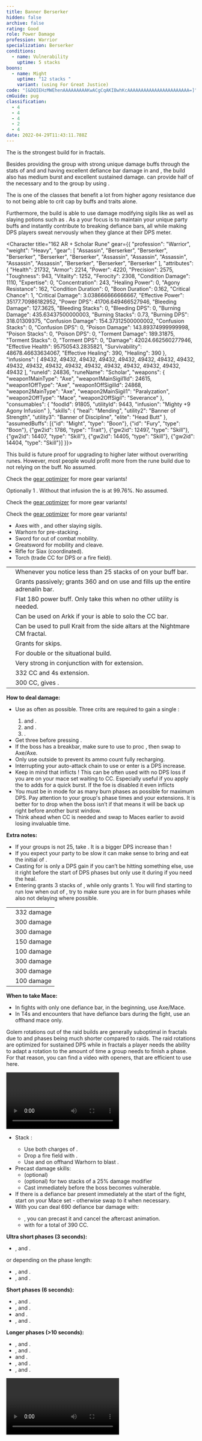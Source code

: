 ```yaml
---
title: Banner Berserker
hidden: false
archive: false
rating: Good
role: Power Damage
profession: Warrior
specialization: Berserker
conditions:
  - name: Vulnerability
    uptime: 5 stacks
boons:
  - name: Might
    uptime: "12 stacks "
    variant: (using For Great Justice)
code: "[&DQIEHzMWEhenAAAAAAAAAKwACgCqAKIBwhKcAAAAAAAAAAAAAAAAAAAAAAA=]"
cmGuide: pug
classification:
  - 4
  - 4
  - 4
  - 2
  - 4
date: 2022-04-29T11:43:11.788Z
---
```


The <Specialization text="Banner Berserker" name="Berserker"/> is the strongest build for <Specialization name="Warrior"/> in fractals.

Besides providing the group with strong unique damage buffs through the stats of <Skill name="Banner of Strength"/> and <Skill name="Banner of Discipline"/> and having excellent defiance bar damage in <Skill name="Tremor"/> and <Skill name="Headbutt"/>, the build also has medium burst and excellent sustained damage. <Specialization name="Warrior"/> can provide half of the necessary <Boon name="Might"/> and <Boon name="Fury"/> to the group by using <Skill name="Forgreatjustice"/>.

The <Specialization text="Banner Berserker" name="Berserker"/> is one of the classes that benefit a lot from higher agony resistance due to not being able to crit cap by buffs and traits alone.

Furthermore, the build is able to use damage modifying sigils like <Item name="Impact" type="Sigil"/> as well as slaying potions such as <Item name="Powerful Potion of Slaying Scarlets Armies"/>. As a <Specialization text="Banner Berserker" name="Berserker"/> your focus is to maintain your unique party buffs and instantly contribute to breaking defiance bars, all while making DPS players sweat nervously when they glance at their DPS meter.

<Divider text="Equipment" />

<CharacterWithAr>

<Character title="162 AR + Scholar Rune" gear={{
  "profession": "Warrior",
  "weight": "Heavy",
  "gear": [
    "Assassin",
    "Berserker",
    "Berserker",
    "Berserker",
    "Berserker",
    "Berserker",
    "Assassin",
    "Assassin",
    "Assassin",
    "Assassin",
    "Assassin",
    "Berserker",
    "Berserker",
    "Berserker"
  ],
  "attributes": {
    "Health": 21732,
    "Armor": 2214,
    "Power": 4220,
    "Precision": 2575,
    "Toughness": 943,
    "Vitality": 1252,
    "Ferocity": 2308,
    "Condition Damage": 1110,
    "Expertise": 0,
    "Concentration": 243,
    "Healing Power": 0,
    "Agony Resistance": 162,
    "Condition Duration": 0,
    "Boon Duration": 0.162,
    "Critical Chance": 1,
    "Critical Damage": 3.038666666666667,
    "Effective Power": 35177.70986182952,
    "Power DPS": 41706.649466527946,
    "Bleeding Damage": 127.3625,
    "Bleeding Stacks": 0,
    "Bleeding DPS": 0,
    "Burning Damage": 435.63437500000003,
    "Burning Stacks": 0.73,
    "Burning DPS": 318.01309375,
    "Confusion Damage": 154.37312500000002,
    "Confusion Stacks": 0,
    "Confusion DPS": 0,
    "Poison Damage": 143.89374999999998,
    "Poison Stacks": 0,
    "Poison DPS": 0,
    "Torment Damage": 189.31875,
    "Torment Stacks": 0,
    "Torment DPS": 0,
    "Damage": 42024.662560277946,
    "Effective Health": 95750543.2835821,
    "Survivability": 48678.46633634067,
    "Effective Healing": 390,
    "Healing": 390
  },
  "infusions": [
    49432, 49432, 49432, 49432, 49432, 49432, 49432,
    49432, 49432, 49432, 49432, 49432, 49432, 49432,
    49432, 49432, 49432, 49432
  ],
  "runeId": 24836,
  "runeName": "Scholar",
  "weapons": {
    "weapon1MainType": "Axe",
    "weapon1MainSigil1Id": 24615,
    "weapon1OffType": "Axe",
    "weapon1OffSigilId": 24868,
    "weapon2MainType": "Axe",
    "weapon2MainSigil1": "Paralyzation",
    "weapon2OffType": "Mace",
    "weapon2OffSigil": "Severance"
  },
  "consumables": {
    "foodId": 91805,
    "utilityId": 9443,
    "infusion": "Mighty +9 Agony Infusion"
  },
  "skills": {
    "heal": "Mending",
    "utility2": "Banner of Strength",
    "utility3": "Banner of Discipline",
    "elite": "Head Butt"
  },
  "assumedBuffs": [{"id": "Might", "type": "Boon"}, {"id": "Fury", "type": "Boon"}, {"gw2id": 1786, "type": "Trait"}, {"gw2id": 12497, "type": "Skill"}, {"gw2id": 14407, "type": "Skill"}, {"gw2id": 14405, "type": "Skill"}, {"gw2id": 14404, "type": "Skill"}]
}}>

This build is future proof for upgrading to higher <Attribute name="Agony Resistance"/> later without overwriting runes. However, most people would profit more from the <Item name="eagle" text="Eagle"/> rune build due to not relying on the <Item name="scholar" text="Scholar"/> buff. No <Trait name="Spotter"/> assumed.

Check the [gear optimizer](https://optimizer.discretize.eu/) for more gear variants!

</Character>
<Character title="162 AR + Eagle Rune" gear={{
  "profession": "Warrior",
  "weight": "Heavy",
  "gear": [
    "Berserker",
    "Berserker",
    "Berserker",
    "Berserker",
    "Berserker",
    "Berserker",
    "Berserker",
    "Assassin",
    "Berserker",
    "Berserker",
    "Berserker",
    "Berserker",
    "Berserker",
    "Berserker"
  ],
  "attributes": {
    "Health": 21742,
    "Armor": 2214,
    "Power": 4225,
    "Precision": 2570,
    "Toughness": 943,
    "Vitality": 1253,
    "Ferocity": 2308,
    "Condition Damage": 1110,
    "Expertise": 0,
    "Concentration": 243,
    "Healing Power": 0,
    "Agony Resistance": 162,
    "Condition Duration": 0,
    "Boon Duration": 0.162,
    "Critical Chance": 0.9976190476190476,
    "Critical Damage": 3.038666666666667,
    "Effective Power": 35163.13013530405,
    "Power DPS": 41689.36376072436,
    "Bleeding Damage": 127.3625,
    "Bleeding Stacks": 0,
    "Bleeding DPS": 0,
    "Burning Damage": 435.63437500000003,
    "Burning Stacks": 0.73,
    "Burning DPS": 318.01309375,
    "Confusion Damage": 154.37312500000002,
    "Confusion Stacks": 0,
    "Confusion DPS": 0,
    "Poison Damage": 143.89374999999998,
    "Poison Stacks": 0,
    "Poison DPS": 0,
    "Torment Damage": 189.31875,
    "Torment Stacks": 0,
    "Torment DPS": 0,
    "Damage": 42007.37685447436,
    "Effective Health": 95794602.98507464,
    "Survivability": 48700.86577787221,
    "Effective Healing": 390,
    "Healing": 390
  },
  "infusions": [
    37132, 49432, 49432, 49432, 49432, 49432, 49432,
    49432, 49432, 49432, 49432, 49432, 49432, 49432,
    49432, 49432, 49432, 49432
  ],
  "runeId": 24723,
  "runeName": "Eagle",
  "weapons": {
    "weapon1MainType": "Axe",
    "weapon1MainSigil1Id": 24615,
    "weapon1OffType": "Axe",
    "weapon1OffSigilId": 24868,
    "weapon2MainType": "Axe",
    "weapon2MainSigil1": "Paralyzation",
    "weapon2OffType": "Mace",
    "weapon2OffSigil": "Severance"
  },
  "consumables": {
    "foodId": 91805,
    "utilityId": 9443,
    "infusion": "Mighty +9 Agony Infusion"
  },
  "skills": {
    "heal": "Mending",
    "utility2": "Banner of Strength",
    "utility3": "Banner of Discipline",
    "elite": "Head Butt"
  },
  "assumedBuffs": [{"id": "Might", "type": "Boon"}, {"id": "Fury", "type": "Boon"}, {"gw2id": 1786, "type": "Trait"}, {"gw2id": 12497, "type": "Skill"}, {"gw2id": 14407, "type": "Skill"}, {"gw2id": 14405, "type": "Skill"}, {"gw2id": 14404, "type": "Skill"}]
}}>

Optionally 1 <Item id="37132"/>. Without that infusion the <Attribute name="Critical Chance"/> is at 99.76%. No <Trait name="Spotter"/> assumed.

Check the [gear optimizer](https://optimizer.discretize.eu/) for more gear variants!

</Character>
<Character title="222 AR" gear={{
  "profession": "Warrior",
  "weight": "Heavy",
  "gear": [
    "Berserker",
    "Berserker",
    "Berserker",
    "Berserker",
    "Berserker",
    "Berserker",
    "Assassin",
    "Assassin",
    "Assassin",
    "Berserker",
    "Berserker",
    "Berserker",
    "Berserker",
    "Berserker"
  ],
  "attributes": {
    "Health": 21832,
    "Armor": 2304,
    "Power": 4308,
    "Precision": 2575,
    "Toughness": 1033,
    "Vitality": 1262,
    "Ferocity": 2307,
    "Condition Damage": 1110,
    "Expertise": 0,
    "Concentration": 333,
    "Healing Power": 0,
    "Agony Resistance": 222,
    "Condition Duration": 0,
    "Boon Duration": 0.222,
    "Critical Chance": 1,
    "Critical Damage": 3.0380000000000003,
    "Effective Power": 35903.39474494397,
    "Power DPS": 42567.02056976607,
    "Bleeding Damage": 127.3625,
    "Bleeding Stacks": 0,
    "Bleeding DPS": 0,
    "Burning Damage": 435.63437500000003,
    "Burning Stacks": 0.73,
    "Burning DPS": 318.01309375,
    "Confusion Damage": 154.37312500000002,
    "Confusion Stacks": 0,
    "Confusion DPS": 0,
    "Poison Damage": 143.89374999999998,
    "Poison Stacks": 0,
    "Poison DPS": 0,
    "Torment Damage": 189.31875,
    "Torment Stacks": 0,
    "Torment DPS": 0,
    "Damage": 42885.03366351607,
    "Effective Health": 100101349.25373136,
    "Survivability": 50890.365660259966,
    "Effective Healing": 390,
    "Healing": 390
  },
  "infusions": [
    37132, 37131, 37131, 37131, 37131, 37131, 37131,
    37131, 37131, 37131, 37131, 37131, 37131, 37131,
    37131, 37131, 37131, 37131
  ],
  "runeId": 24836,
  "runeName": "Scholar",
  "weapons": {
    "weapon1MainType": "Axe",
    "weapon1MainSigil1Id": 24615,
    "weapon1OffType": "Axe",
    "weapon1OffSigilId": 24868,
    "weapon2MainType": "Axe",
    "weapon2MainSigil1": "Paralyzation",
    "weapon2OffType": "Mace",
    "weapon2OffSigil": "Severance"
  },
  "consumables": {
    "foodId": 91805,
    "utilityId": 9443,
    "infusion": "Mighty +9 Agony Infusion"
  },
  "skills": {
    "heal": "Mending",
    "utility2": "Banner of Strength",
    "utility3": "Banner of Discipline",
    "elite": "Head Butt"
  },
  "assumedBuffs": [{"id": "Might", "type": "Boon"}, {"id": "Fury", "type": "Boon"}, {"gw2id": 1786, "type": "Trait"}, {"gw2id": 12497, "type": "Skill"}, {"gw2id": 14407, "type": "Skill"}, {"gw2id": 14405, "type": "Skill"}, {"gw2id": 14404, "type": "Skill"}]
}}>

Check the [gear optimizer](https://optimizer.discretize.eu/) for more gear variants!

</Character>
</CharacterWithAr>

<Divider text="Build" />

<Grid>
<GridItem sm="7">
<Traits traits1Id="4" traits1="Strength" traits1Selected="Peak Performance,Great Fortitude,Berserkers Power" traits2="Discipline" traits2Selected="Warriors Sprint,Doubled Standards,Axe Mastery" traits3Id="18" traits3="Berserker" traits3Selected="Savage Instinct,Blood Reaction,Bloody Roar"/>

<Card title="Extra Weapons">

- Axes with <Item name="Night" type="Sigil" disableText/>, <Item name="Serpent Slaying" type="Sigil" disableText/> and other slaying sigils.
- Warhorn for pre-stacking <Boon name="Might"/>.
- Sword for out of combat mobility.
- Greatsword for mobility and cleave.
- Rifle for Siax (coordinated).
- Torch (trade CC for DPS or a fire field).

</Card>
</GridItem>

<GridItem sm="5">
<Card title="Situational Skills">

|                                                           |                                                                                                                                                                                              |
| --------------------------------------------------------- | -------------------------------------------------------------------------------------------------------------------------------------------------------------------------------------------- |
| <Skill name="For Great Justice!" size="big" disableText/> | Whenever you notice less than 25 stacks of <Boon name="Might"/> on your buff bar.                                                                                                            |
| <Skill name="Signet of fury" size="big" disableText/>     | Grants <Attribute name="Precision" text="180 Precision"/> passively; grants 360 <Attribute name="Precision"/> and <Attribute name="Ferocity"/> on use and fills up the entire adrenalin bar. |
| <Skill name="Signet of might" size="big" disableText/>    | Flat 180 power buff. Only take this when no other utility is needed.                                                                                                                         |
| <Skill name="Battle Standard" size="big" disableText/>    | Can be used on Arkk if your <Specialization name="Renegade"/> is able to solo the CC bar.                                                                                                    |
| <Skill name="onmymark" size="big" disableText/>           | Can be used to pull Krait from the side altars at the Nightmare CM fractal.                                                                                                                  |
| <Skill name="featherfootgrace" size="big" disableText/>   | Grants <Effect name="Superspeed"/> for skips.                                                                                                                                                |
| <Skill name="bloodreckoning" size="big" disableText/>     | For double <Skill name="arcdivider"/> or the situational <Specialization name="Berserker"/> build.                                                                                           |
| <Skill name="outrage" size="big" disableText/>            | Very strong in conjunction with <Skill name="headbutt"/> for <Skill name="berserk"/> extension.                                                                                              |
| <Skill name="Wild Blow" size="big" disableText/>          | 332 CC and 4s <Skill name="berserk"/> extension.                                                                                                                                             |
| <Skill name="bullscharge" size="big" disableText/>        | 300 CC, gives <Trait name="Peakperformance"/>.                                                                                                                                               |

</Card>
</GridItem>
</Grid>

<Divider text="Details" />

<Grid>
<GridItem sm="8">

**How to deal damage:**

- Use <Skill name="decapitate"/> as often as possible. Three crits are required to gain a single <Skill name="decapitate"/>:
  1.  <Skill name="Cycloneaxe" /> and <Skill name="Throw axe" profession="warrior" />.
  2.  <Skill name="Dualstrike" /> and <Skill name="Throw axe" profession="warrior" />.
  3.  <Skill name="whirlingaxe" />.
- Get three <Skill name="decapitate"/> before pressing <Skill name="Whirling axe"/>.
- If the boss has a breakbar, make sure to use <Skill name="Tremor"/> to proc <Item name="severance"/>, then swap to Axe/Axe.
- Only use <Skill name="Throw axe" profession="warrior"/> outside <Skill name="Berserk"/> to prevent its ammo count fully recharging.
- Interrupting your auto-attack chain to use <Skill name="Decapitate"/> or enter <Skill name="Berserk"/> is a DPS increase.
- Keep in mind that <Skill name="Crushing Blow"/> inflicts <Condition name="Vulnerability" count={10}/>! This can be often used with no DPS loss if you are on your mace set waiting to CC. Especially useful if you apply the <Condition name="Vulnerability"/> to adds for a quick burst. If the foe is disabled it even inflicts <Condition name="Vulnerability" count={20} />
- You must be in <Skill name="Berserk"/> mode for as many burn phases as possible for maximum DPS. Pay attention to your group's phase times and your <Skill name="Berserk"/> extensions. It is better for <Skill name="Berserk"/> to drop when the boss isn’t <Effect name="Exposed"/> if that means it will be back up right before another burst window.
- Think ahead when CC is needed and swap to Maces earlier to avoid losing invaluable <Skill name="Berserk"/> time.

**Extra notes:**

- If your groups <Boon name="Might"/> is not 25, take <Skill name="Forgreatjustice"/>. It is a bigger DPS increase than <Skill name="signetofmight"/>!
- If you expect your party to be slow it can make sense to bring <Trait name="smashbrawler"/> and eat the initial <Control name="Stun"/> of <Skill name="headbutt"/>.
- Casting <Skill name="Mending"/> for <Trait name="Peak Performance"/> is only a DPS gain if you can’t be hitting something else, use it right before the start of DPS phases but only use it during if you need the heal.
- Entering <Skill name="Berserk"/> grants 3 stacks of <Trait name="Berserkers Power"/>, while <Skill name="Decapitate"/> only grants 1. You will find <Trait name="Berserkers Power"/> starting to run low when out of <Skill name="Berserk"/>, try to make sure you are in <Skill name="Berserk"/> for burn phases while also not delaying <Skill name="Berserk"/> where possible.

</GridItem>

<GridItem sm="4">
<Card title="CC skills">

|                              |            |
| ---------------------------- | ---------- |
| <Skill name="wildblow"/>     | 332 damage |
| <Skill name="headbutt"/>     | 300 damage |
| <Skill name="bullscharge"/>  | 300 damage |
| <Skill id="14502"/>          | 150 damage |
| <Skill name="skullgrinder"/> | 100 damage |
| <Skill id="14414"/>          | 300 damage |
| <Skill id="14415"/>          | 300 damage |
| <Skill id="14503"/>          | 100 damage |

**When to take Mace:**

- In fights with only one defiance bar, in the beginning, use Axe/Mace.
- In T4s and encounters that have defiance bars during the fight, use an offhand mace only.

</Card>
</GridItem>
</Grid>

<Divider text="Rotation / Skill usage" />

<Grid>
<GridItem xs="12" sm="6">
<Card title="Information">

Golem rotations out of the raid builds are generally suboptimal in fractals due to <Effect name="Exposed"/> and phases being much shorter compared to raids. The raid rotations are optimized for sustained DPS while in fractals a player needs the ability to adapt a rotation to the amount of time a group needs to finish a phase.\
For that reason, you can find a video with openers, that are efficient to use here.

</Card>

<Card title="Berserker openers">

<Video caption="by Decados [dT], edited by Vince [dT]" youtube="6z6ZvHxHXek"/>
</Card>
</GridItem>

<GridItem xs="12" sm="6">

<Card title="Precasting">

- Stack <Boon name="Might"/>:
  - Use both charges of <Skill name="For Great Justice!"/>.
  - Drop a fire field with <Skill name="Flames of War"/>.
  - Use <Skill name="Call of Valor"/> and <Skill id="14393"/> on offhand Warhorn to blast <Boon name="Might"/>.
- Precast damage skills:
  - (optional) <Skill name="Flames of War"/>
  - (optional) <Skill id="14393"/> for two stacks of a 25% damage modifier
  - Cast <Skill name="Mending"/> immediately before the boss becomes vulnerable.
- If there is a defiance bar present immediately at the start of the fight, start on your Mace set - otherwise swap to it when necessary.
- With <Item name="Paralyzation" type="Sigil"/> you can deal 690 defiance bar damage with:
  - <Skill name="Tremor" />, you can precast it and cancel the aftercast animation.
  - <Skill name="Headbutt" /> with <Item name="Paralyzation" type="Sigil" /> for a total of 390 CC.

</Card>

</GridItem>

<GridItem xs="12" sm="6">

<Card title="Skill usage">

**Ultra short phases (3 seconds):**

- <Skill name="cycloneaxe" />, <Skill name="dualstrike" /> and <Skill name="decapitate" />.

or depending on the phase length:

- <Skill name="cycloneaxe" />, <Skill name="Throw axe" profession="warrior"/> and <Skill name="decapitate" />.
- <Skill name="dualstrike" />, <Skill name="Throw axe" profession="warrior"/> and <Skill name="decapitate" />.

**Short phases (6 seconds):**

- <Skill name="cycloneaxe" />, <Skill name="Throw axe" profession="warrior"/> and <Skill name="decapitate" />.
- <Skill name="dualstrike" />, <Skill name="Throw axe" profession="warrior"/> and <Skill name="decapitate" />.
- <Skill name="whirlingaxe" /> and <Skill name="decapitate" />.
- <Skill name="cycloneaxe" />, <Skill name="chop" /> and <Skill name="decapitate" />.

**Longer phases (>10 seconds):**

- <Skill name="dualstrike" />, <Skill name="Throw axe" profession="warrior" /> and <Skill name="decapitate" />.
- <Skill name="cycloneaxe" />, <Skill name="Throw axe" profession="warrior" /> and <Skill name="decapitate" />.
- <Skill name="whirlingaxe" /> and <Skill name="decapitate" />.
- <Skill name="cycloneaxe" />, <Skill name="chop" /> and <Skill name="decapitate" />.
- <Skill name="Throw axe" profession="warrior" />, <Skill name="dualstrike" /> and <Skill name="decapitate" />.

</Card>

</GridItem>

<GridItem xs="12" sm="6">
<Card title="Golem Rotation">

<Video youtube="NkoFpwfcxfw" caption="by TheCryophoenix.4587"/>
</Card>
</GridItem>
</Grid>
